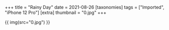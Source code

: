 +++
title = "Rainy Day"
date = 2021-08-26
[taxonomies]
tags = ["Imported", "iPhone 12 Pro"]
[extra]
thumbnail = "0.jpg"
+++

{{ img(src="0.jpg") }}
